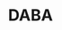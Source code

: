 ---
title: DABA
ongoing: false
years: 2020
link: https://dabapress.net/
description: Website for DABA press, with design by [Alec Mapes-Frances](https://alecmapesfrances.com/) and [Adam Pendleton](http://adampendleton.net/).
---